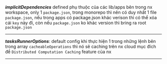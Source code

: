 ***implicitDependencies*** defined phụ thuộc của các lib/apps bên trong nx workspace, only 1 `package.json`, trong monorepo thì nên có duy nhất 1 file `package.json`, nếu trong apps có package.json khác verison thì có thể xóa cái `key` này đi, còn nếu `package.json` ko khác version thì bring ra root `package.json`

---

***tasksRunnerOptions***: default config khi thực hiện 1 trong những lệnh bên trong array `cacheableOperations` thì nó sẽ caching trên nx cloud mục đích để `Distributed Computation Caching` feature của nx

---

